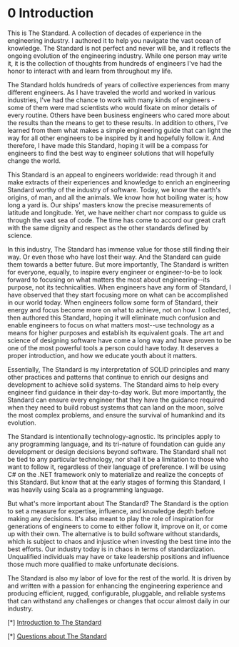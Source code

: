 # 0 Introduction

This is The Standard. A collection of decades of experience in the engineering industry. I authored it to help you navigate the vast ocean of knowledge. The Standard is not perfect and never will be, and it reflects the ongoing evolution of the engineering industry. While one person may write it, it is the collection of thoughts from hundreds of engineers I've had the honor to interact with and learn from throughout my life.

The Standard holds hundreds of years of collective experiences from many different engineers. As I have traveled the world and worked in various industries, I've had the chance to work with many kinds of engineers - some of them were mad scientists who would fixate on minor details of every routine. Others have been business engineers who cared more about the results than the means to get to these results. In addition to others, I've learned from them what makes a simple engineering guide that can light the way for all other engineers to be inspired by it and hopefully follow it. And therefore, I have made this Standard, hoping it will be a compass for engineers to find the best way to engineer solutions that will hopefully change the world.

This Standard is an appeal to engineers worldwide: read through it and make extracts of their experiences and knowledge to enrich an engineering Standard worthy of the industry of software. Today, we know the earth's origins, of man, and all the animals. We know how hot boiling water is; how long a yard is. Our ships' masters know the precise measurements of latitude and longitude. Yet, we have neither chart nor compass to guide us through the vast sea of code. The time has come to accord our great craft with the same dignity and respect as the other standards defined by science.

In this industry, The Standard has immense value for those still finding their way. Or even those who have lost their way. And the Standard can guide them towards a better future. But more importantly, The Standard is written for everyone, equally, to inspire every engineer or engineer-to-be to look forward to focusing on what matters the most about engineering--its purpose, not its technicalities. When engineers have any form of Standard, I have observed that they start focusing more on what can be accomplished in our world today. When engineers follow some form of Standard, their energy and focus become more on what to achieve, not on how.
I collected, then authored this Standard, hoping it will eliminate much confusion and enable engineers to focus on what matters most--use technology as a means for higher purposes and establish its equivalent goals. The art and science of designing software have come a long way and have proven to be one of the most powerful tools a person could have today. It deserves a proper introduction, and how we educate youth about it matters.

Essentially, The Standard is my interpretation of SOLID principles and many other practices and patterns that continue to enrich our designs and development to achieve solid systems. The Standard aims to help every engineer find guidance in their day-to-day work. But more importantly, the Standard can ensure every engineer that they have the guidance required when they need to build robust systems that can land on the moon, solve the most complex problems, and ensure the survival of humankind and its evolution.

The Standard is intentionally technology-agnostic. Its principles apply to any programming language, and its tri-nature of foundation can guide any development or design decisions beyond software. The Standard shall not be tied to any particular technology, nor shall it be a limitation to those who want to follow it, regardless of their language of preference. I will be using C# on the .NET framework only to materialize and realize the concepts of this Standard. But know that at the early stages of forming this Standard, I was heavily using Scala as a programming language.

But what's more important about The Standard? The Standard is the option to set a measure for expertise, influence, and knowledge depth before making any decisions. It's also meant to play the role of inspiration for generations of engineers to come to either follow it, improve on it, or come up with their own. The alternative is to build software without standards, which is subject to chaos and injustice when investing the best time into the best efforts. Our industry today is in chaos in terms of standardization. Unqualified individuals may have or take leadership positions and influence those much more qualified to make unfortunate decisions.

The Standard is also my labor of love for the rest of the world. It is driven by and written with a passion for enhancing the engineering experience and producing efficient, rugged, configurable, pluggable, and reliable systems that can withstand any challenges or changes that occur almost daily in our industry.

[*] [Introduction to The Standard](https://www.youtube.com/watch?v=8PveoymxCok)

[*] [Questions about The Standard](https://www.youtube.com/watch?v=Au7G_y4BkbY)
